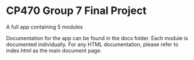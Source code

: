 # CP470 Group 7 Final Project
 A full app containing 5 modules

 Documentation for the app can be found in the docs folder. Each module is documented individually. For any HTML documentation, please refer to index.html as the main document page.
